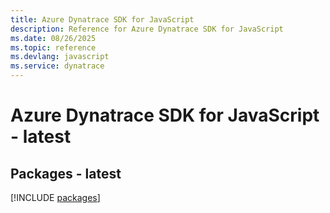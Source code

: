 ```yaml
---
title: Azure Dynatrace SDK for JavaScript
description: Reference for Azure Dynatrace SDK for JavaScript
ms.date: 08/26/2025
ms.topic: reference
ms.devlang: javascript
ms.service: dynatrace
---
```

# Azure Dynatrace SDK for JavaScript - latest
## Packages - latest
[!INCLUDE [packages](dynatrace-index.md)]